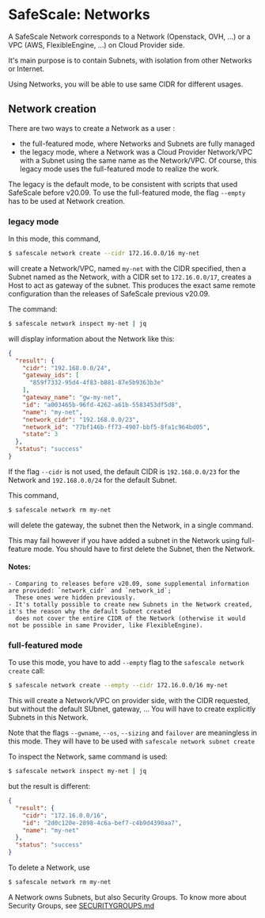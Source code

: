 # SafeScale: Networks

A SafeScale Network corresponds to a Network (Openstack, OVH, ...) or a VPC (AWS, FlexibleEngine, ...) on Cloud Provider side.

It's main purpose is to contain Subnets, with isolation from other Networks or Internet.

Using Networks, you will be able to use same CIDR for different usages.

## Network creation

There are two ways to create a Network as a user :
- the full-featured mode, where Networks and Subnets are fully managed 
- the legacy mode, where a Network was a Cloud Provider Network/VPC with a Subnet using the same name as the Network/VPC. Of course, this legacy mode uses the full-featured mode to realize the work.

The legacy is the default mode, to be consistent with scripts that used SafeScale before v20.09. To use the full-featured mode, the flag `--empty` has to be used at Network creation.

### legacy mode

In this mode, this command,

```bash
$ safescale network create --cidr 172.16.0.0/16 my-net
```

will create a Network/VPC, named `my-net` with the CIDR specified, then a Subnet named as the Network, with a CIDR set to `172.16.0.0/17`, creates a Host to act as gateway of the subnet. This produces the exact same remote configuration than the releases of SafeScale previous v20.09.

The command:
```bash
$ safescale network inspect my-net | jq
```

will display information about the Network like this:

```json
{
  "result": {
    "cidr": "192.168.0.0/24",
    "gateway_ids": [
      "859f7332-95d4-4f83-b881-87e5b9363b3e"
    ],
    "gateway_name": "gw-my-net",
    "id": "a003465b-96fd-4262-a61b-5583453df5d8",
    "name": "my-net",
    "network_cidr": "192.168.0.0/23",
    "network_id": "77bf146b-ff73-4907-bbf5-8fa1c964bd05",
    "state": 3
  },
  "status": "success"
}
```

If the flag `--cidr` is not used, the default CIDR is `192.168.0.0/23` for the Network and `192.168.0.0/24` for the default Subnet.

This command,
``` bash
$ safescale network rm my-net
```
will delete the gateway, the subnet then the Network, in a single command.

This may fail however if you have added a subnet in the Network using full-feature mode. You should have to first delete the Subnet, then the Network.

#### Notes:

    - Comparing to releases before v20.09, some supplemental information are provided: `network_cidr` and `network_id`;
      These ones were hidden previously.
    - It's totally possible to create new Subnets in the Network created, it's the reason why the default Subnet created
      does not cover the entire CIDR of the Network (otherwise it would not be possible in same Provider, like FlexibleEngine).


### full-featured mode

To use this mode, you have to add `--empty` flag to the `safescale network create` call:

```bash
$ safescale network create --empty --cidr 172.16.0.0/16 my-net
```

This will create a Network/VPC on provider side, with the CIDR requested, but without the default SUbnet, gateway, ... You will have to create explicitly Subnets in this Network.

Note that the flags `--gwname`, `--os`, `--sizing` and `failover` are meaningless in this mode. They will have to be used with `safescale network subnet create`

To inspect the Network, same command is used:
```bash
$ safescale network inspect my-net | jq
```
but the result is different:
```json
{
  "result": {
    "cidr": "172.16.0.0/16",
    "id": "2d0c120e-2898-4c6a-bef7-c4b9d4390aa7",
    "name": "my-net"
  },
  "status": "success"
}
```

To delete a Network, use
```bash
$ safescale network rm my-net
```

A Network owns Subnets, but also Security Groups. To know more about Security Groups, see [SECURITYGROUPS.md](SECURITYGROUPS.md)
